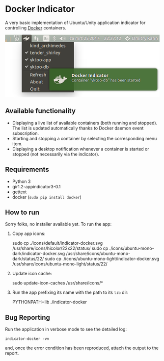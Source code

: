 Docker Indicator
================

A very basic implementation of Ubuntu/Unity application indicator for controlling [Docker](https://www.docker.com/) containers.

![Screenshot of the indicator](Screenshot.png)

Available functionality
-----------------------

* Displaying a live list of available containers (both running and stopped). The list is updated automatically thanks to Docker daemon event subscription.
* Starting and stopping a container by selecting the corresponding menu item.
* Displaying a desktop notification whenever a container is started or stopped (not necessarily via the indicator).


Requirements
------------

* Python 3
* gir1.2-appindicator3-0.1
* gettext
* docker (`sudo pip install docker`)


How to run
----------

Sorry folks, no installer available yet. To run the app:

1. Copy app icons:

    sudo cp ./icons/default/indicator-docker.svg /usr/share/icons/hicolor/22x22/status/
    sudo cp ./icons/ubuntu-mono-dark/indicator-docker.svg /usr/share/icons/ubuntu-mono-dark/status/22/
    sudo cp ./icons/ubuntu-mono-light/indicator-docker.svg /usr/share/icons/ubuntu-mono-light/status/22/

2. Update icon cache:

    sudo update-icon-caches /usr/share/icons/*

3. Run the app prefixing its name with the path to its `lib` dir:

    PYTHONPATH=lib ./indicator-docker


Bug Reporting
-------------

Run the application in verbose mode to see the detailed log:

    indicator-docker -vv

and, once the error condition has been reproduced, attach the output to the report.

